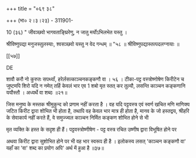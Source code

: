 +++
title = "०६९ ३८"

+++
(भा० २।३।२३) - 311901- 

10 (३६) " जीवञ्छवो भागवता‌ङ्घ्रिरेणु, न जातु मर्योऽभिलभेत यस्तु । 

श्रीविष्णुपद्या मनुजस्तुलस्याः, श्वसञ्छवो यस्तु न वेद गन्धम् ॥ "५८ ॥ श्रीविष्णुपद्यास्तत्पदलग्नायाः ॥ 

[[५७]]

DE 

शावौ करौ नो कुरुतः सपर्थ्यां, हरेर्लसत्काञ्चनकङ्कणौ वा । ५६ । टीका-पट्ट वस्त्रोष्णोषेण किरीटेन च जुष्टमपि शिरो यदि न नमेत् तर्हि केवलं भार एव 1 शबो मृत स्तत् कर तुल्यौ, लसन्ति काञ्चन कङ्कणानि ययौस्तौ । अध्यर्थे वा शब्दः ॥२१॥ 

जिस मनुष्य के मस्तक श्रीमुकुन्द को प्रणाम नहीं करता है । वह यदि पट्टवस्त्र एवं स्वर्ण खचित मणि माणिक्य जटित किरीट द्वारा शोभित भी होता है, तथापि वह केवल भार मात्र ही होता है, मानव के जो हस्तद्वय, श्रीहरि के सेवाकार्य नहीं करते हैं, वे समुज्ज्वल काञ्चन निर्मित कङ्कण शोभित होने से भी 

मृत व्यक्ति के हस्त के सदृश ही हैं। पट्टवस्त्रोष्णीषेण - पट्ट वस्त्र रचित उष्णीष द्वारा विभूषित होने पर 

अथवा किरीट द्वारा सुशोभित होने पर भी वह भार स्वरूप ही है । इलोकस्य लसत् 'काञ्चन कङ्कणौ वा' यहाँ का 'वा' शब्द का प्रयोग अपि' अर्थ में हुआ है ॥३७॥ 

